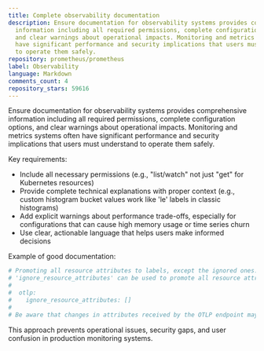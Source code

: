 ```yaml
---
title: Complete observability documentation
description: Ensure documentation for observability systems provides comprehensive
  information including all required permissions, complete configuration options,
  and clear warnings about operational impacts. Monitoring and metrics systems often
  have significant performance and security implications that users must understand
  to operate them safely.
repository: prometheus/prometheus
label: Observability
language: Markdown
comments_count: 4
repository_stars: 59616
---
```


Ensure documentation for observability systems provides comprehensive information including all required permissions, complete configuration options, and clear warnings about operational impacts. Monitoring and metrics systems often have significant performance and security implications that users must understand to operate them safely.

Key requirements:
- Include all necessary permissions (e.g., "list/watch" not just "get" for Kubernetes resources)
- Provide complete technical explanations with proper context (e.g., custom histogram bucket values work like 'le' labels in classic histograms)
- Add explicit warnings about performance trade-offs, especially for configurations that can cause high memory usage or time series churn
- Use clear, actionable language that helps users make informed decisions

Example of good documentation:
```yaml
# Promoting all resource attributes to labels, except the ignored ones. 
# 'ignore_resource_attributes' can be used to promote all resource attributes if set to an empty list:
#
#  otlp:
#    ignore_resource_attributes: []
#
# Be aware that changes in attributes received by the OTLP endpoint may result in time series churn and lead to high memory usage by the Prometheus server.
```

This approach prevents operational issues, security gaps, and user confusion in production monitoring systems.